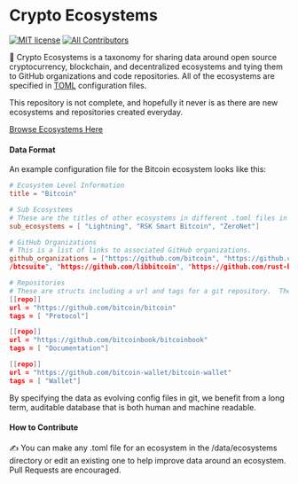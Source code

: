 # Crypto Ecosystems
[![MIT license](http://img.shields.io/badge/license-MIT-brightgreen.svg)](http://opensource.org/licenses/MIT)
[![All Contributors](https://img.shields.io/badge/all_contributors-16-orange.svg?style=flat-square)](#contributors-)

🌲 Crypto Ecosystems is a taxonomy for sharing data around open source cryptocurrency, blockchain, and decentralized ecosystems and tying them to GitHub organizations and code repositories.  All of the ecosystems are specified in [TOML](https://github.com/toml-lang/toml) configuration files.

This repository is not complete, and hopefully it never is as there are new ecosystems and repositories created everyday.

[Browse Ecosystems Here](https://electric-capital.github.io)

#### Data Format

An example configuration file for the Bitcoin ecosystem looks like this:

```toml
# Ecosystem Level Information
title = "Bitcoin"

# Sub Ecosystems
# These are the titles of other ecosystems in different .toml files in the /data/ecosystems directory
sub_ecosystems = [ "Lightning", "RSK Smart Bitcoin", "ZeroNet"]

# GitHub Organizations
# This is a list of links to associated GitHub organizations.
github_organizations = ["https://github.com/bitcoin", "https://github.com/bitcoin-core", "https://github.com/bitcoinj", "https://github.com
/btcsuite", "https://github.com/libbitcoin", "https://github.com/rust-bitcoin"]

# Repositories
# These are structs including a url and tags for a git repository.  These URLS do not have to be on GitHub.
[[repo]]
url = "https://github.com/bitcoin/bitcoin"
tags = [ "Protocol"]

[[repo]]
url = "https://github.com/bitcoinbook/bitcoinbook"
tags = [ "Documentation"]

[[repo]]
url = "https://github.com/bitcoin-wallet/bitcoin-wallet"
tags = [ "Wallet"]

```

By specifying the data as evolving config files in git, we benefit from a long term, auditable database that is both human and machine readable.  

#### How to Contribute

✍️ You can make any .toml file for an ecosystem in the /data/ecosystems directory or edit an existing one to help improve data around an ecosystem.  Pull Requests are encouraged. 

